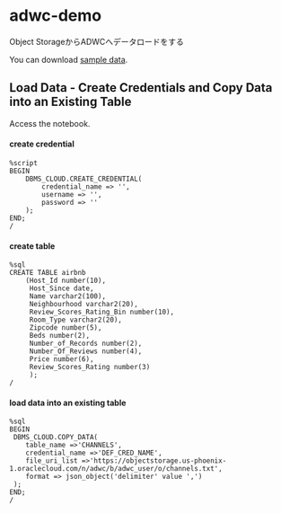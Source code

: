 # adwc-demo
Object StorageからADWCへデータロードをする

You can download [sample data](https://console.us-ashburn-1.oraclecloud.com/object-storage/buckets/liberarintaro/BucketForDemo).

## Load Data - Create Credentials and Copy Data into an Existing Table

Access the notebook.

#### create credential
```
%script
BEGIN
    DBMS_CLOUD.CREATE_CREDENTIAL(
        credential_name => '',
        username => '',
        password => ''
    );
END;
/
```

#### create table
```
%sql
CREATE TABLE airbnb
    (Host_Id number(10),
     Host_Since date,
     Name varchar2(100),
     Neighbourhood varchar2(20),
     Review_Scores_Rating_Bin number(10),
     Room_Type varchar2(20),
     Zipcode number(5),
     Beds number(2),
     Number_of_Records number(2),
     Number_Of_Reviews number(4),
     Price number(6),
     Review_Scores_Rating number(3)
     );
/

```


#### load data into an existing table  
```
%sql
BEGIN
 DBMS_CLOUD.COPY_DATA(
    table_name =>'CHANNELS',
    credential_name =>'DEF_CRED_NAME',
    file_uri_list =>'https://objectstorage.us-phoenix-1.oraclecloud.com/n/adwc/b/adwc_user/o/channels.txt',
    format => json_object('delimiter' value ',')
 );
END;
/
```









